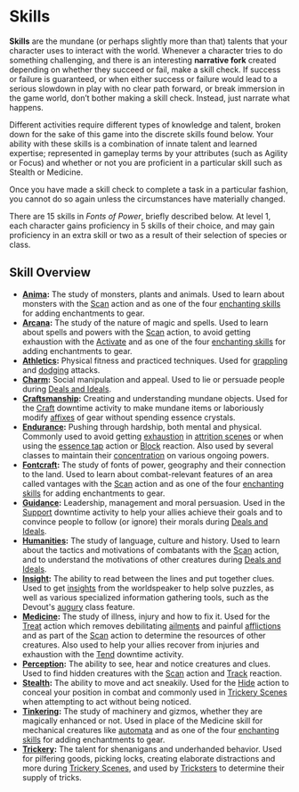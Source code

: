 # Skills

**Skills** are the mundane (or perhaps slightly more than that) talents that your character uses to interact with the world. Whenever a character tries to do something challenging, and there is an interesting **narrative fork** created depending on whether they succeed or fail, make a skill check. If success or failure is guaranteed, or when either success or failure would lead to a serious slowdown in play with no clear path forward, or break immersion in the game world, don’t bother making a skill check. Instead, just narrate what happens.

Different activities require different types of knowledge and talent, broken down for the sake of this game into the discrete skills found below. Your ability with these skills is a combination of innate talent and learned expertise; represented in gameplay terms by your attributes (such as Agility or Focus) and whether or not you are proficient in a particular skill such as Stealth or Medicine.

Once you have made a skill check to complete a task in a particular fashion, you cannot do so again unless the circumstances have materially changed.

There are 15 skills in _Fonts of Power_, briefly described below. At level 1, each character gains proficiency in 5 skills of their choice, and may gain proficiency in an extra skill or two as a result of their selection of species or class.

## Skill Overview 

- **[Anima](./skill-descriptions.md?id=anima):** The study of monsters, plants and animals. Used to learn about monsters with the [Scan](../combat/acting-in-combat/minor-actions.md?id=scan) action and as one of the four [enchanting skills](../downtime-activities.md?id=enchanting-skill-checks) for adding enchantments to gear.
- **[Arcana](./skill-descriptions.md?id=arcana):** The study of the nature of magic and spells. Used to learn about spells and powers with the [Scan](../combat/acting-in-combat/minor-actions.md?id=scan) action, to avoid getting exhaustion with the [Activate](../combat/acting-in-combat/minor-actions.md?id=activate) and as one of the four [enchanting skills](../downtime-activities.md?id=enchanting-skill-checks) for adding enchantments to gear.
- **[Athletics](./skill-descriptions.md?id=athletics):** Physical fitness and practiced techniques. Used for [grappling](../combat/acting-in-combat/major-actions.md?id=grapple) and [dodging](../combat/acting-in-combat/reactions.md?id=dodge) attacks.
- **[Charm](./skill-descriptions.md?id=charm):** Social manipulation and appeal. Used to lie or persuade people during [Deals and Ideals](../scenes/deals-and-ideals.md?id=deception).
- **[Craftsmanship](./skill-descriptions.md?id=craftsmanship):** Creating and understanding mundane objects. Used for the [Craft](../downtime-activities.md?id=craft) downtime activity to make mundane items or laboriously modify [affixes](../../character-options/gear/creating-gear.md) of gear without spending essence crystals.
- **[Endurance](./skill-descriptions.md?id=endurance):** Pushing through hardship, both mental and physical. Commonly used to avoid getting [exhaustion](../resources-and-resting/README.md?id=exhaustion) in [attrition scenes](../scenes/attrition-scenes.md) or when using the [essence tap](../combat/acting-in-combat/minor-actions.md?essence-tap) action or [Block](../combat/acting-in-combat/reactions.md?id=block) reaction. Also used by several classes to maintain their [concentration](../combat/tactical-mechanics.md?id=concentration) on various ongoing powers.
- **[Fontcraft](./skill-descriptions.md?id=fontcraft):** The study of fonts of power, geography and their connection to the land. Used to learn about combat-relevant features of an area called vantages with the [Scan](../combat/acting-in-combat/minor-actions.md?id=scan) action and as one of the four [enchanting skills](../downtime-activities.md?id=enchanting-skill-checks) for adding enchantments to gear.
- **[Guidance](./skill-descriptions.md?id=guidance):** Leadership, management and moral persuasion. Used in the [Support](../downtime-activities.md?id=support) downtime activity to help your allies achieve their goals and to convince people to follow (or ignore) their morals during [Deals and Ideals](../scenes/deals-and-ideals.md?id=moral-appeal).
- **[Humanities](./skill-descriptions.md?id=humanities):** The study of language, culture and history. Used to learn about the tactics and motivations of combatants with the [Scan](../combat/acting-in-combat/minor-actions.md?id=scan) action, and to understand the motivations of other creatures during [Deals and Ideals](../scenes/deals-and-ideals.md?id=ethnography).
- **[Insight](./skill-descriptions.md?id=insight):** The ability to read between the lines and put together clues. Used to get [insights](../narrative-mechanics/insights.md) from the worldspeaker to help solve puzzles, as well as various specialized information gathering tools, such as the Devout's [augury](../../character-options/classes/devout.md?id=augury) class feature.
- **[Medicine](./skill-descriptions.md?id=medicine):** The study of illness, injury and how to fix it. Used for the [Treat](../combat/acting-in-combat/minor-actions.md?id=treat) action which removes debilitating [ailments](../conditions/ailments.md) and painful [afflictions](../conditions/afflictions.md) and as part of the [Scan](../combat/acting-in-combat/minor-actions.md?id=scan) action to determine the resources of other creatures. Also used to help your allies recover from injuries and exhaustion with the [Tend](../downtime-activities.md?id=tend) downtime activity.
- **[Perception](./skill-descriptions.md?id=perception):** The ability to see, hear and notice creatures and clues. Used to find hidden creatures with the [Scan](../combat/acting-in-combat/minor-actions.md?id=scan) action and [Track](../combat/acting-in-combat/reactions.md?id=track) reaction.
- **[Stealth](./skill-descriptions.md?id=stealth):** The ability to move and act sneakily. Used for the [Hide](../combat/acting-in-combat/minor-actions.md?id=hide) action to conceal your position in combat and commonly used in [Trickery Scenes](../scenes/trickery-scenes.md) when attempting to act without being noticed.
- **[Tinkering](./skill-descriptions.md?id=tinkering):** The study of machinery and gizmos, whether they are magically enhanced or not. Used in place of the Medicine skill for mechanical creatures like [automata](../../character-options/species/automaton.md) and as one of the four [enchanting skills](../downtime-activities.md?id=enchanting-skill-checks) for adding enchantments to gear.
- **[Trickery](./skill-descriptions.md?id=trickery):** The talent for shenanigans and underhanded behavior. Used for pilfering goods, picking locks, creating elaborate distractions and more during [Trickery Scenes](../scenes/trickery-scenes.md), and used by [Tricksters](../../character-options/powers/trickster.md) to determine their supply of tricks.
